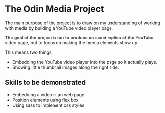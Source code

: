 # The Odin Media Project

The main purpose of the project is to draw on my understanding of working with media by building a YouTube video player page.

The goal of the project is not to produce an exact replica of the YouTube video page, but to focus on making the media elements show up.

This means two things,

-  Embedding the YouTube video player into the page so it actually plays.
-  Showing little thumbnail images along the right side.

## Skills to be demonstrated

-  Embedding a video in an web page
-  Position elements using flex box
-  Using sass to implement css styles
